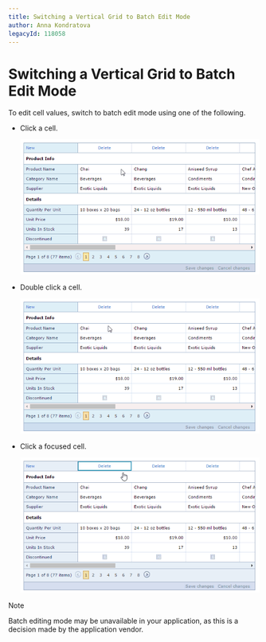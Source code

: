 ```yaml
---
title: Switching a Vertical Grid to Batch Edit Mode
author: Anna Kondratova
legacyId: 118058
---
```

# Switching a Vertical Grid to Batch Edit Mode
To edit cell values, switch to batch edit mode using one of the following.
* Click a cell.
	
	![EUD-ASPxVerticalGrid-SingleClick](../../../images/img127024.gif)
* Double click a cell.
	
	![EUD-ASPxVerticalGrid-DoubleClick](../../../images/img127025.gif)
* Click a focused cell.
	
	![EUD-ASPxVerticalGrid-FocusedCellClick](../../../images/img127026.gif)

> [!NOTE]
> Batch editing mode may be unavailable in your application, as this is a decision made by the application vendor.